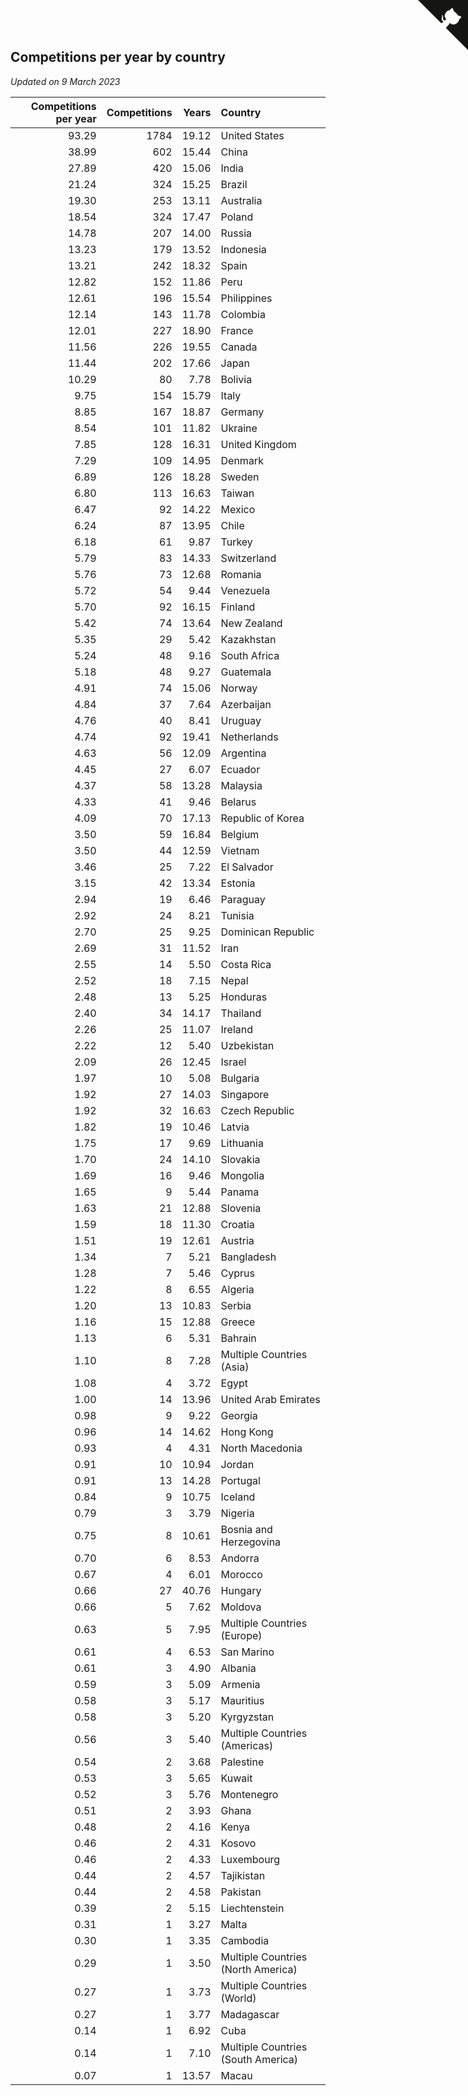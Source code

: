 ## Competitions per year by country

*Updated on  9 March 2023*

| Competitions per year | Competitions | Years | Country |
| ---: | ---: | ---: | :--- |
| 93.29 | 1784 | 19.12 | United States |
| 38.99 | 602 | 15.44 | China |
| 27.89 | 420 | 15.06 | India |
| 21.24 | 324 | 15.25 | Brazil |
| 19.30 | 253 | 13.11 | Australia |
| 18.54 | 324 | 17.47 | Poland |
| 14.78 | 207 | 14.00 | Russia |
| 13.23 | 179 | 13.52 | Indonesia |
| 13.21 | 242 | 18.32 | Spain |
| 12.82 | 152 | 11.86 | Peru |
| 12.61 | 196 | 15.54 | Philippines |
| 12.14 | 143 | 11.78 | Colombia |
| 12.01 | 227 | 18.90 | France |
| 11.56 | 226 | 19.55 | Canada |
| 11.44 | 202 | 17.66 | Japan |
| 10.29 | 80 | 7.78 | Bolivia |
| 9.75 | 154 | 15.79 | Italy |
| 8.85 | 167 | 18.87 | Germany |
| 8.54 | 101 | 11.82 | Ukraine |
| 7.85 | 128 | 16.31 | United Kingdom |
| 7.29 | 109 | 14.95 | Denmark |
| 6.89 | 126 | 18.28 | Sweden |
| 6.80 | 113 | 16.63 | Taiwan |
| 6.47 | 92 | 14.22 | Mexico |
| 6.24 | 87 | 13.95 | Chile |
| 6.18 | 61 | 9.87 | Turkey |
| 5.79 | 83 | 14.33 | Switzerland |
| 5.76 | 73 | 12.68 | Romania |
| 5.72 | 54 | 9.44 | Venezuela |
| 5.70 | 92 | 16.15 | Finland |
| 5.42 | 74 | 13.64 | New Zealand |
| 5.35 | 29 | 5.42 | Kazakhstan |
| 5.24 | 48 | 9.16 | South Africa |
| 5.18 | 48 | 9.27 | Guatemala |
| 4.91 | 74 | 15.06 | Norway |
| 4.84 | 37 | 7.64 | Azerbaijan |
| 4.76 | 40 | 8.41 | Uruguay |
| 4.74 | 92 | 19.41 | Netherlands |
| 4.63 | 56 | 12.09 | Argentina |
| 4.45 | 27 | 6.07 | Ecuador |
| 4.37 | 58 | 13.28 | Malaysia |
| 4.33 | 41 | 9.46 | Belarus |
| 4.09 | 70 | 17.13 | Republic of Korea |
| 3.50 | 59 | 16.84 | Belgium |
| 3.50 | 44 | 12.59 | Vietnam |
| 3.46 | 25 | 7.22 | El Salvador |
| 3.15 | 42 | 13.34 | Estonia |
| 2.94 | 19 | 6.46 | Paraguay |
| 2.92 | 24 | 8.21 | Tunisia |
| 2.70 | 25 | 9.25 | Dominican Republic |
| 2.69 | 31 | 11.52 | Iran |
| 2.55 | 14 | 5.50 | Costa Rica |
| 2.52 | 18 | 7.15 | Nepal |
| 2.48 | 13 | 5.25 | Honduras |
| 2.40 | 34 | 14.17 | Thailand |
| 2.26 | 25 | 11.07 | Ireland |
| 2.22 | 12 | 5.40 | Uzbekistan |
| 2.09 | 26 | 12.45 | Israel |
| 1.97 | 10 | 5.08 | Bulgaria |
| 1.92 | 27 | 14.03 | Singapore |
| 1.92 | 32 | 16.63 | Czech Republic |
| 1.82 | 19 | 10.46 | Latvia |
| 1.75 | 17 | 9.69 | Lithuania |
| 1.70 | 24 | 14.10 | Slovakia |
| 1.69 | 16 | 9.46 | Mongolia |
| 1.65 | 9 | 5.44 | Panama |
| 1.63 | 21 | 12.88 | Slovenia |
| 1.59 | 18 | 11.30 | Croatia |
| 1.51 | 19 | 12.61 | Austria |
| 1.34 | 7 | 5.21 | Bangladesh |
| 1.28 | 7 | 5.46 | Cyprus |
| 1.22 | 8 | 6.55 | Algeria |
| 1.20 | 13 | 10.83 | Serbia |
| 1.16 | 15 | 12.88 | Greece |
| 1.13 | 6 | 5.31 | Bahrain |
| 1.10 | 8 | 7.28 | Multiple Countries (Asia) |
| 1.08 | 4 | 3.72 | Egypt |
| 1.00 | 14 | 13.96 | United Arab Emirates |
| 0.98 | 9 | 9.22 | Georgia |
| 0.96 | 14 | 14.62 | Hong Kong |
| 0.93 | 4 | 4.31 | North Macedonia |
| 0.91 | 10 | 10.94 | Jordan |
| 0.91 | 13 | 14.28 | Portugal |
| 0.84 | 9 | 10.75 | Iceland |
| 0.79 | 3 | 3.79 | Nigeria |
| 0.75 | 8 | 10.61 | Bosnia and Herzegovina |
| 0.70 | 6 | 8.53 | Andorra |
| 0.67 | 4 | 6.01 | Morocco |
| 0.66 | 27 | 40.76 | Hungary |
| 0.66 | 5 | 7.62 | Moldova |
| 0.63 | 5 | 7.95 | Multiple Countries (Europe) |
| 0.61 | 4 | 6.53 | San Marino |
| 0.61 | 3 | 4.90 | Albania |
| 0.59 | 3 | 5.09 | Armenia |
| 0.58 | 3 | 5.17 | Mauritius |
| 0.58 | 3 | 5.20 | Kyrgyzstan |
| 0.56 | 3 | 5.40 | Multiple Countries (Americas) |
| 0.54 | 2 | 3.68 | Palestine |
| 0.53 | 3 | 5.65 | Kuwait |
| 0.52 | 3 | 5.76 | Montenegro |
| 0.51 | 2 | 3.93 | Ghana |
| 0.48 | 2 | 4.16 | Kenya |
| 0.46 | 2 | 4.31 | Kosovo |
| 0.46 | 2 | 4.33 | Luxembourg |
| 0.44 | 2 | 4.57 | Tajikistan |
| 0.44 | 2 | 4.58 | Pakistan |
| 0.39 | 2 | 5.15 | Liechtenstein |
| 0.31 | 1 | 3.27 | Malta |
| 0.30 | 1 | 3.35 | Cambodia |
| 0.29 | 1 | 3.50 | Multiple Countries (North America) |
| 0.27 | 1 | 3.73 | Multiple Countries (World) |
| 0.27 | 1 | 3.77 | Madagascar |
| 0.14 | 1 | 6.92 | Cuba |
| 0.14 | 1 | 7.10 | Multiple Countries (South America) |
| 0.07 | 1 | 13.57 | Macau |


<a href="https://github.com/JustinTimeCuber/wca_statistics" class="github-corner" aria-label="View source on Github"><svg width="80" height="80" viewBox="0 0 250 250" style="fill:#151513; color:#fff; position: absolute; top: 0; border: 0; right: 0;" aria-hidden="true"><path d="M0,0 L115,115 L130,115 L142,142 L250,250 L250,0 Z"></path><path d="M128.3,109.0 C113.8,99.7 119.0,89.6 119.0,89.6 C122.0,82.7 120.5,78.6 120.5,78.6 C119.2,72.0 123.4,76.3 123.4,76.3 C127.3,80.9 125.5,87.3 125.5,87.3 C122.9,97.6 130.6,101.9 134.4,103.2" fill="currentColor" style="transform-origin: 130px 106px;" class="octo-arm"></path><path d="M115.0,115.0 C114.9,115.1 118.7,116.5 119.8,115.4 L133.7,101.6 C136.9,99.2 139.9,98.4 142.2,98.6 C133.8,88.0 127.5,74.4 143.8,58.0 C148.5,53.4 154.0,51.2 159.7,51.0 C160.3,49.4 163.2,43.6 171.4,40.1 C171.4,40.1 176.1,42.5 178.8,56.2 C183.1,58.6 187.2,61.8 190.9,65.4 C194.5,69.0 197.7,73.2 200.1,77.6 C213.8,80.2 216.3,84.9 216.3,84.9 C212.7,93.1 206.9,96.0 205.4,96.6 C205.1,102.4 203.0,107.8 198.3,112.5 C181.9,128.9 168.3,122.5 157.7,114.1 C157.9,116.9 156.7,120.9 152.7,124.9 L141.0,136.5 C139.8,137.7 141.6,141.9 141.8,141.8 Z" fill="currentColor" class="octo-body"></path></svg></a><style>.github-corner:hover .octo-arm{animation:octocat-wave 560ms ease-in-out}@keyframes octocat-wave{0%,100%{transform:rotate(0)}20%,60%{transform:rotate(-25deg)}40%,80%{transform:rotate(10deg)}}@media (max-width:500px){.github-corner:hover .octo-arm{animation:none}.github-corner .octo-arm{animation:octocat-wave 560ms ease-in-out}}</style>
